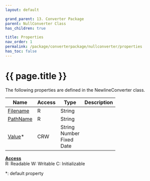 ```yaml
---
layout: default

grand_parent: 13. Converter Package
parent: NullConverter Class
has_children: true

title: Properties
nav_order: 1
permalink: /package/converterpackage/nullconverter/properties
has_toc: false
---
```

# {{ page.title }}

The following properties are defined in the NewlineConverter class.

|Name       | Access | Type   | Description |
|----------	|--------|--------|-------------|
| [Filename](/package/converterpackage/nullconverter/properties/filename) | R | String | |
| [PathName](/package/converterpackage/nullconverter/properties/pathname) | R | String | |
| [Value](/package/converterpackage/nullconverter/properties/value)* | CRW | String<br>Number<br>Fixed<br>Date | |


<u><b>Access</b></u><br>
R: Readable
W: Writable
C: Initializable

*: default property
